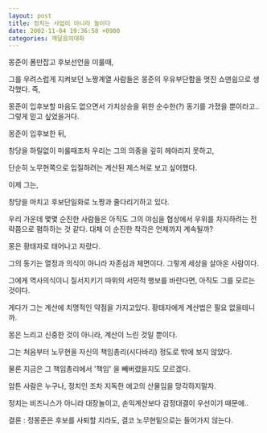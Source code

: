 ```yaml
---
layout: post
title: 정치는 사업이 아니라 놀이다
date: 2002-11-04 19:36:58 +0900
categories: 깨달음의대화
---
```

몽준이 폼만잡고 후보선언을 미룰때,
  
그를 우려스럽게 지켜보던 노짱계열 사람들은 몽준의 우유부단함을 멋진 쇼맨쉽으로 생각했다. 즉,
  
몽준이 입후보할 마음도 없으면서 가치상승을 위한 순수한(?) 동기를 가졌을 뿐이라고.. 그렇게 믿고 싶었을거다.
  

  
몽준이 입후보한 뒤,
  
창당을 하릴없이 미룰때조차 우리는 그의 의중을 깊히 헤아리지 못하고,
  
단순히 노무현쪽으로 입질하려는 계산된 제스쳐로 보고 싶어했다.
  

  
이제 그는,
  
창당을 마치고 후보단일화로 노짱과 줄다리기하고 있다.
  
우리 가운데 몇몇 순진한 사람들은 아직도 그의 야심을 협상에서 우위를 차지하려는 전략쯤으로 폄하하는 것 같다. 대체 이 순진한 착각은 언제까지 계속될까?
  

  
몽은 황태자로 태어나고 자랐다.
  
그의 동기는 열정과 의식이 아니라 자존심과 체면이다. 그렇게 세상을 살아온 사람이다.
  
그에게 역사의식이니 질서지키기 따위의 서민적 행보를 바란다면, 아직도 그를 모르는 것이다.
  
게다가 그는 계산에 치명적인 약점을 가지고있다. 황태자에게 계산법은 필요 없을테니까.
  
몽은 느리고 신중한 것이 아니라, 계산이 느린 것일 뿐이다.
  

  
그는 처음부터 노무현을 자신의 책임총리(시다바리) 정도로 밖에 보지 않았다.
  
물론 지금은 그 책임총리에서 '책임' 을 빼버렸을지도 모르겠다.
  

  
암튼 사람은 누구나, 정치인 조차 지독한 에고의 산물임을 망각하지말자.
  
정치는 비즈니스가 아니라 대장놀이고, 손익계산보다 감정대결이 우선이기 때문에..
  

  
결론 : 정몽준은 후보를 사퇴할 지라도, 결코 노무현밑으로는 들어가지 않는다.